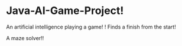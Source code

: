 # Java-AI-Game-Project!

An artificial intelligence playing a game!
!
Finds a finish from the start!

A maze solver!!



